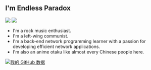 ## I'm Endless Paradox
![](https://img.shields.io/badge/main%20language-c%2B%2B-00599C?logo=c%2B%2B) ![](https://img.shields.io/badge/major-network%20programming-E95420?logo=ubuntu) 

- I'm a rock music enthusiast.
- I'm a left-wing communist.
- I'm a back-end network programming learner with a passion for developing efficient network applications.
- I'm also an anime otaku like almost every Chinese people here.

[![我的 GitHub 数据](https://github-readme-stats.vercel.app/api?username=EndlessParadox1&show_icons=true)](https://github.com/EndlessParadox1)
